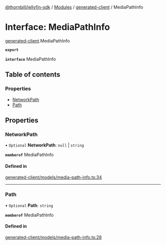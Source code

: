 [@thornbill/jellyfin-sdk](../README.md) / [Modules](../modules.md) / [generated-client](../modules/generated_client.md) / MediaPathInfo

# Interface: MediaPathInfo

[generated-client](../modules/generated_client.md).MediaPathInfo

**`export`**

**`interface`** MediaPathInfo

## Table of contents

### Properties

- [NetworkPath](generated_client.MediaPathInfo.md#networkpath)
- [Path](generated_client.MediaPathInfo.md#path)

## Properties

### NetworkPath

• `Optional` **NetworkPath**: ``null`` \| `string`

**`memberof`** MediaPathInfo

#### Defined in

[generated-client/models/media-path-info.ts:34](https://github.com/jellyfin/jellyfin-sdk-typescript/blob/7402732/src/generated-client/models/media-path-info.ts#L34)

___

### Path

• `Optional` **Path**: `string`

**`memberof`** MediaPathInfo

#### Defined in

[generated-client/models/media-path-info.ts:28](https://github.com/jellyfin/jellyfin-sdk-typescript/blob/7402732/src/generated-client/models/media-path-info.ts#L28)
